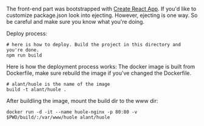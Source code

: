 The front-end part was bootstrapped with [Create React App](https://github.com/facebook/create-react-app). If you'd like to customize package.json look into ejecting. However, ejecting is one way. So be careful and make sure you know what you're doing. 

Deploy process:
```
# here is how to deploy. Build the project in this directory and you're done.
npm run build
```

Here is how the deployment process works:
The docker image is built from Dockerfile, make sure rebuild the image if you've changed the Dockerfile.
```
# alant/huole is the name of the image
build -t alant/huole .
```

After buildling the image, mount the build dir to the www dir:
```
docker run -d -it --name huole-nginx -p 80:80 -v $PWD/build/:/var/www/huole alant/huole
```
